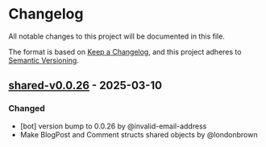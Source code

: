 # Changelog

All notable changes to this project will be documented in this file.

The format is based on [Keep a Changelog](https://keepachangelog.com/en/1.0.0/),
and this project adheres to [Semantic Versioning](https://semver.org/spec/v2.0.0.html).

## [shared-v0.0.26] - 2025-03-10

### Changed
- [bot] version bump to 0.0.26 by @invalid-email-address
- Make BlogPost and Comment structs shared objects by @londonbrown

[shared-v0.0.26]: https://github.com/londonbrown/blog-lambdas/compare/v0.0.25..shared-v0.0.26

<!-- generated by git-cliff -->
